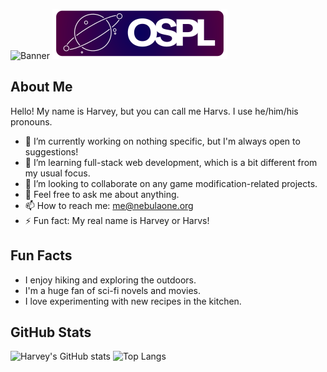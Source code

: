![Banner](https://i.imgur.com/kMVHkfK.png)
[![Custom Shield](https://raw.githubusercontent.com/nebulaone-washi/nebulaone-washi/main/ospl.svg)](https://www.nebulaone.org/license.html)

## About Me
Hello! My name is Harvey, but you can call me Harvs. I use he/him/his pronouns.

- 🔭 I’m currently working on nothing specific, but I'm always open to suggestions!
- 🌱 I’m learning full-stack web development, which is a bit different from my usual focus.
- 👯 I’m looking to collaborate on any game modification-related projects.
- 💬 Feel free to ask me about anything.
- 📫 How to reach me: me@nebulaone.org
- ⚡ Fun fact: My real name is Harvey or Harvs!

## Fun Facts
- I enjoy hiking and exploring the outdoors.
- I'm a huge fan of sci-fi novels and movies.
- I love experimenting with new recipes in the kitchen.

## GitHub Stats
![Harvey's GitHub stats](https://github-readme-stats.vercel.app/api?username=nebulaone-washi&show_icons=true&theme=radical)
![Top Langs](https://github-readme-stats.vercel.app/api/top-langs/?username=nebulaone-washi&layout=compact&theme=radical)
